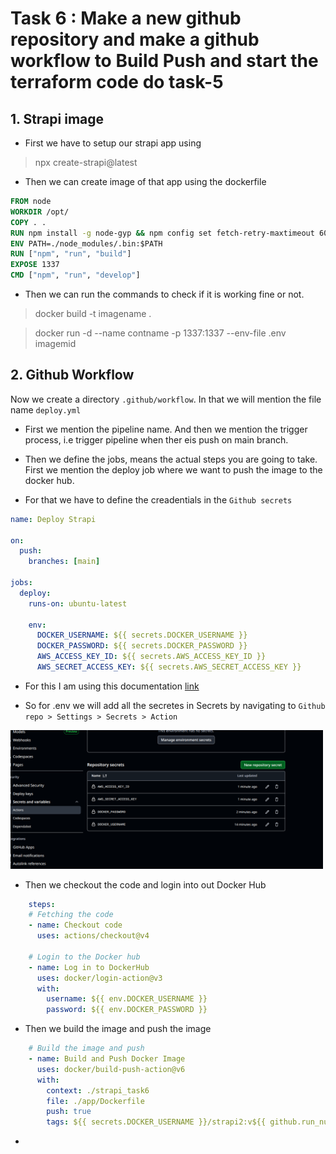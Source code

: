 # Task 6 : Make a new github repository and make a github workflow to Build Push and start the terraform code do task-5

## 1. Strapi image
- First we have to setup our strapi app using
> npx create-strapi@latest
- Then we can create image of that app using the dockerfile
```dockerfile
FROM node
WORKDIR /opt/
COPY . .
RUN npm install -g node-gyp && npm config set fetch-retry-maxtimeout 600000 -g && npm install
ENV PATH=./node_modules/.bin:$PATH
RUN ["npm", "run", "build"]
EXPOSE 1337
CMD ["npm", "run", "develop"]
```
- Then we can run the commands to check if it is working fine or not.
> docker build -t imagename .

> docker run -d --name contname -p 1337:1337 --env-file .env imagemid

## 2. Github Workflow
Now we create a directory `.github/workflow`. In that we will mention the file name `deploy.yml`

- First we mention the pipeline name. And then we mention the trigger process, i.e trigger pipeline when ther eis push on main branch.

- Then we define the jobs, means the actual steps you are going to take. First we mention the deploy job where we want to push the image to the docker hub. 

- For that we have to define the creadentials in the `Github secrets`
```yml
name: Deploy Strapi

on:
  push:
    branches: [main]

jobs:
  deploy:
    runs-on: ubuntu-latest
    
    env:
      DOCKER_USERNAME: ${{ secrets.DOCKER_USERNAME }}
      DOCKER_PASSWORD: ${{ secrets.DOCKER_PASSWORD }}
      AWS_ACCESS_KEY_ID: ${{ secrets.AWS_ACCESS_KEY_ID }}
      AWS_SECRET_ACCESS_KEY: ${{ secrets.AWS_SECRET_ACCESS_KEY }}
```

- For this I am using this documentation [link](https://docs.github.com/en/actions/use-cases-and-examples/publishing-packages/publishing-docker-images)

- So for .env we will add all the secretes in Secrets by navigating to `Github repo > Settings > Secrets > Action`

<img src="images/1.png" alt="Github secrets" width="500">

- Then we checkout the code and login into out Docker Hub
```yml
    steps:
    # Fetching the code
    - name: Checkout code
      uses: actions/checkout@v4

    # Login to the Docker hub
    - name: Log in to DockerHub
      uses: docker/login-action@v3
      with:
        username: ${{ env.DOCKER_USERNAME }}
        password: ${{ env.DOCKER_PASSWORD }}
```

- Then we build the image and push the image

```yml
    # Build the image and push
    - name: Build and Push Docker Image
      uses: docker/build-push-action@v6
      with:
        context: ./strapi_task6
        file: ./app/Dockerfile
        push: true
        tags: ${{ secrets.DOCKER_USERNAME }}/strapi2:v${{ github.run_number }}
```

- 